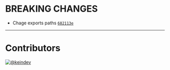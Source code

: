 # BREAKING CHANGES

- Chage exports paths [`682113e`](https://github.com/keindev/package-json-helper/commit/682113e394aee5bc1c688f98894e584a918211a2)

---

# Contributors

[![@keindev](https://avatars.githubusercontent.com/u/4527292?v=4&s=40)](https://github.com/keindev)
